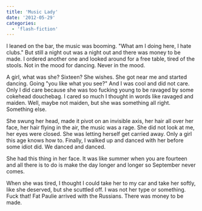```yaml
---
title: 'Music Lady'
date: '2012-05-29'
categories:
  - 'flash-fiction'
---
```


I leaned on the bar, the music was booming. "What am I doing here, I hate
clubs." But still a night out was a night out and there was money to be made. I
ordered another one and looked around for a free table, tired of the stools. Not
in the mood for dancing. Never in the mood.

A girl, what was she? Sixteen? She wishes. She got near me and started dancing.
Going "you like what you see?" And I was cool and did not care. Only I did care
because she was too fucking young to be ravaged by some cokehead douchebag. I
cared so much I thought in words like ravaged and maiden. Well, maybe not
maiden, but she was something all right. Something else.

She swung her head, made it pivot on an invisible axis, her hair all over her
face, her hair flying in the air, the music was a rage. She did not look at me,
her eyes were closed. She was letting herself get carried away. Only a girl this
age knows how to. Finally, I walked up and danced with her before some idiot
did. We danced and danced.

She had this thing in her face. It was like summer when you are fourteen and all
there is to do is make the day longer and longer so September never comes.

When she was tired, I thought I could take her to my car and take her softly,
like she deserved, but she scuttled off. I was not her type or something. Fuck
that! Fat Paulie arrived with the Russians. There was money to be made.
